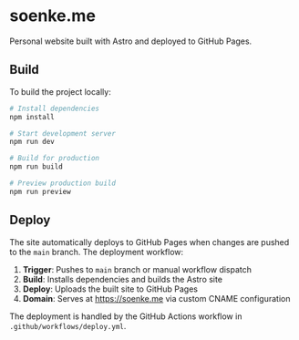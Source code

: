 # soenke.me

Personal website built with Astro and deployed to GitHub Pages.

## Build

To build the project locally:

```bash
# Install dependencies
npm install

# Start development server
npm run dev

# Build for production
npm run build

# Preview production build
npm run preview
```

## Deploy

The site automatically deploys to GitHub Pages when changes are pushed to the `main` branch. The deployment workflow:

1. **Trigger**: Pushes to `main` branch or manual workflow dispatch
2. **Build**: Installs dependencies and builds the Astro site
3. **Deploy**: Uploads the built site to GitHub Pages
4. **Domain**: Serves at https://soenke.me via custom CNAME configuration

The deployment is handled by the GitHub Actions workflow in `.github/workflows/deploy.yml`.